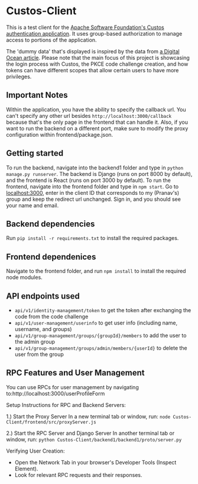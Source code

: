 # Custos-Client
This is a test client for the [Apache Software Foundation's Custos authentication application](https://airavata.apache.org/custos/). It uses group-based authorization to manage access to portions of the application.

The 'dummy data' that's displayed is inspired by the data from [a Digital Ocean article](https://www.digitalocean.com/community/tutorials/build-a-to-do-application-using-django-and-react). Please note that the main focus of this project is showcasing the login process with Custos, the PKCE code challenge creation, and how tokens can have different scopes that allow certain users to have more privileges.

## Important Notes
Within the application, you have the ability to specify the callback url. You can't specify any other url besides `http://localhost:3000/callback` because that's the only page in the frontend that can handle it. Also, if you want to run the backend on a different port, make sure to modify the proxy configuration within frontend/package.json.

## Getting started
To run the backend, navigate into the backend1 folder and type in `python manage.py runserver`. The backend is Django (runs on port 8000 by default), and the frontend is React (runs on port 3000 by default). To run the frontend, navigate into the frontend folder and type in `npm start`. Go to [localhost:3000](http://localhost:3000), enter in the client ID that corresponds to my (Pranav's) group and keep the redirect url unchanged. Sign in, and you should see your name and email.

## Backend dependencies
Run `pip install -r requirements.txt` to install the required packages.

## Frontend dependenices
Navigate to the frontend folder, and run `npm install` to install the required node modules.

## API endpoints used
- `api/v1/identity-management/token` to get the token after exchanging the code from the code challenge
- `api/v1/user-management/userinfo` to get user info (including name, username, and groups)
- `api/v1/group-management/groups/{groupId}/members` to add the user to the admin group
- `api/v1/group-management/groups/admin/members/{userId}` to delete the user from the group

## RPC Features and User Management
You can use RPCs for user management by navigating to:http://localhost:3000/userProfileForm

Setup Instructions for RPC and Backend Servers:

1.) Start the Proxy Server
In a new terminal tab or window, run: 
`node Custos-Client/frontend/src/proxyServer.js`

2.) Start the RPC Server and Django Server
In another terminal tab or window, run: 
`python Custos-Client/backend1/backend1/proto/server.py`

Verifying User Creation:
- Open the Network Tab in your browser's Developer Tools (Inspect Element).
- Look for relevant RPC requests and their responses.


